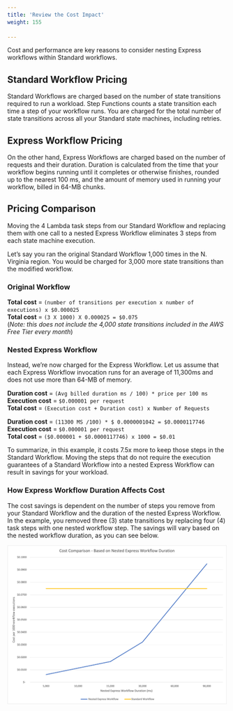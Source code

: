 ```yaml
---
title: 'Review the Cost Impact'
weight: 155

---
```


Cost and performance are key reasons to consider nesting Express workflows within Standard workflows.  

## Standard Workflow Pricing

Standard Workflows are charged based on the number of state transitions required to run a workload. Step Functions counts a state transition each time a step of your workflow runs. You are charged for the total number of state transitions across all your Standard state machines, including retries.

## Express Workflow Pricing

On the other hand, Express Workflows are charged based on the number of requests and their duration. Duration is calculated from the time that your workflow begins running until it completes or otherwise finishes, rounded up to the nearest 100 ms, and the amount of memory used in running your workflow, billed in 64-MB chunks.

## Pricing Comparison

Moving the 4 Lambda task steps from our Standard Workflow and replacing them with one call to a nested Express Workflow eliminates 3 steps from each state machine execution.

Let’s say you ran the original Standard Workflow 1,000 times in the N. Virginia region. You would be charged for 3,000 more state transitions than the modified workflow.

### Original Workflow

**Total cost** = `(number of transitions per execution x number of executions) x $0.000025`  
**Total cost** = `(3 X 1000) X 0.000025 = $0.075`  
(*Note: this does not include the 4,000 state transitions included in the AWS Free Tier every month*)  

### Nested Express Workflow

Instead, we’re now charged for the Express Workflow. Let us assume that each Express Workflow invocation runs for an average of 11,300ms and does not use more than 64-MB of memory.  

**Duration cost** = `(Avg billed duration ms / 100) * price per 100 ms`  
**Execution cost** = `$0.000001 per request`  
**Total cost** = `(Execution cost + Duration cost) x Number of Requests`  

**Duration cost** = `(11300 MS /100) * $ 0.0000001042 = $0.0000117746`  
**Execution cost** = `$0.000001 per request`  
**Total cost** = `($0.000001 + $0.0000117746) x 1000 = $0.01`  

To summarize, in this example, it costs 7.5x more to keep those steps in the Standard Workflow. Moving the steps that do not require the execution guarantees of a Standard Workflow into a nested Express Workflow can result in savings for your workload.

### How Express Workflow Duration Affects Cost

The cost savings is dependent on the number of steps you remove from your Standard Workflow and the duration of the nested Express Workflow. In the example, you removed three (3) state transitions by replacing four (4) task steps with one nested workflow step. The savings will vary based on the nested workflow duration, as you can see below.

![Cost comparison chart](/static/img/module-13/cost-comparison-by-duration.png)
